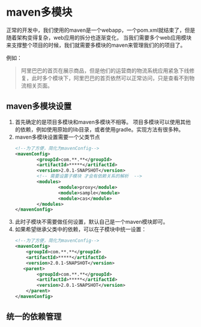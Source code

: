 # maven多模块

正常的开发中，我们使用的maven是一个webapp，一个pom.xml就结束了，但是随着架构变得复杂，web应用的拆分也逐渐变化，
当我们需要多个web应用模块来支撑整个项目的时候，我们就需要多模块的maven来管理我们的的项目了。

例如：
> 阿里巴巴的首页在展示商品，但是他们的运营商的物流系统应用紧急下线修复，此时多个模块下，阿里巴巴的首页依然可以正常访问，只是查看不到物流相关页面。

## maven多模块设置

1. 首先确定的是项目多模块和maven多模块不相等。 项目多模块可以使用其他的依赖，例如使用原始的lib目录，或者使用gradle。实现方法有很多种。
2. maven多模块设置需要一个父类节点
	```xml
	<!--为了方便，简化为mavenConfig-->
	<mavenConfig>
			<groupId>com.**.**</groupId>
	        <artifactId>*****</artifactId>
	        <version>2.0.1-SNAPSHOT</version>
	        <!-- 需要设置子模块 才会有依赖关系的解析  -->
	        <modules>
	                <module>proxy</module>
	                <module>sample</module>
	                <module>cas</module>
	        </modules>
	</mavenConfig>
	```
3. 此时子模块不需要做任何设置，默认自己是一个maven模块即可。
4. 如果希望继承父类中的依赖，可以在子模块中统一设置：
	```xml
	<!--为了方便，简化为mavenConfig-->
	<mavenConfig>
		<groupId>com.**.**</groupId>
        <artifactId>*****</artifactId>
        <version>2.0.1-SNAPSHOT</version>
       <parent>
       		<groupId>com.**.**</groupId>
       		<artifactId>*****</artifactId>
       		<version>2.0.1-SNAPSHOT</version>
       	</parent>
	</mavenConfig>	
	```
## 统一的依赖管理
